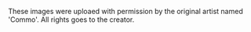These images were uploaed with permission by the original artist named 'Commo'. All rights goes to the creator.
